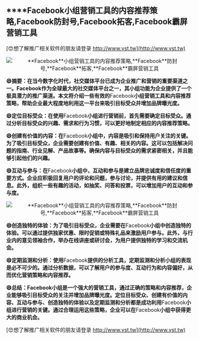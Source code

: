 ## ****Facebook**小组营销工具的内容推荐策略,**Facebook**防封号,**Facebook**拓客,**Facebook**霸屏营销工具**

[😍想了解推广相关软件的朋友请登录 http://www.vst.tw](http://www.vst.tw)

 <center><img src="https://vst.tw/MP4/tuiguang/png/7.png" alt="**Facebook**小组营销工具的内容推荐策略,**Facebook**防封号,**Facebook**拓客,**Facebook**霸屏营销工具"></center>

**😄摘要：在当今数字化时代，社交媒体平台已成为企业推广和营销的重要渠道之一。**Facebook**作为全球最大的社交媒体平台之一，其小组功能为企业提供了一个极具潜力的推广渠道。本文将介绍一些有效的**Facebook**小组营销工具和内容推荐策略，帮助企业最大程度地利用这一平台来吸引目标受众并增加品牌曝光度。**

**😄定位目标受众：在使用**Facebook**小组进行营销前，首先需要确定目标受众。通过分析目标受众的兴趣、需求和行为习惯，可以更好地制定相应的内容推荐策略。**

**😄创建有价值的内容：在**Facebook**小组中，内容是吸引和保持用户关注的关键。为了吸引目标受众，企业需要创建有价值、有趣、相关的内容。这可以包括解决问题的指南、行业见解、产品故事等。确保内容与目标受众的需求紧密相关，并且能够引起他们的兴趣。**

**😄互动与参与：在**Facebook**小组中，互动和参与是建立品牌忠诚度和信任度的重要方式。企业应积极回复用户的评论和问题，参与讨论，并提供有用的建议和信息。此外，组织一些有趣的活动，如抽奖、问答和投票，可以增加用户的互动和参与度。**

 <center><img src="https://vst.tw/MP4/tuiguang/png/3.png" alt="**Facebook**小组营销工具的内容推荐策略,**Facebook**防封号,**Facebook**拓客,**Facebook**霸屏营销工具"></center>

**😄创造独特的体验：为了吸引目标受众，企业需要在**Facebook**小组中创造独特的体验。可以通过提供独家优惠、限时促销或特殊礼品来激励用户参与。此外，与行业内的意见领袖合作，举办在线讲座或研讨会，为用户提供独特的学习和交流机会。**

**😄定期监测和分析：使用**Facebook**提供的分析工具，定期监测和分析小组的表现是必不可少的。通过分析数据，可以了解用户的参与度、互动行为和内容偏好，从而优化营销策略和内容推荐。**

**😄总结：**Facebook**小组是一个强大的营销工具，通过正确的策略和内容推荐，企业能够吸引目标受众的关注并增加品牌曝光度。定位目标受众、创建有价值的内容、互动与参与、创造独特的体验以及定期监测和分析都是成功利用**Facebook**小组进行营销的关键。通过合理运用这些策略，企业可以在**Facebook**小组中获得更大的商业机会。**

[😍想了解推广相关软件的朋友请登录 http://www.vst.tw](http://www.vst.tw)



